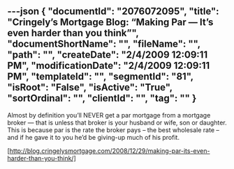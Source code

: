 ---json
{
  "documentId": "2076072095",
  "title": "Cringely’s Mortgage Blog: “Making Par — It’s even harder than you think”",
  "documentShortName": "",
  "fileName": "",
  "path": "",
  "createDate": "2/4/2009 12:09:11 PM",
  "modificationDate": "2/4/2009 12:09:11 PM",
  "templateId": "",
  "segmentId": "81",
  "isRoot": "False",
  "isActive": "True",
  "sortOrdinal": "",
  "clientId": "",
  "tag": ""
}
---

Almost by definition you’ll NEVER get a par mortgage from a mortgage broker — that is unless that broker is your husband or wife, son or daughter. This is because par is the rate the broker pays – the best wholesale rate – and if he gave it to you he’d be giving-up much of his profit.

[http://blog.cringelysmortgage.com/2008/12/29/making-par-its-even-harder-than-you-think/]
